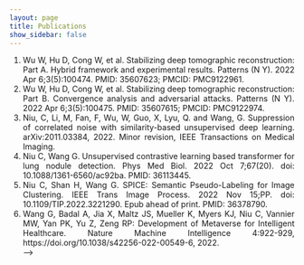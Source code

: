 ```yaml
---
layout: page
title: Publications
show_sidebar: false
---
```


1. <div style="text-align: justify">Wu W, Hu D, Cong W, et al. Stabilizing deep tomographic reconstruction: Part A. Hybrid framework and experimental results. Patterns (N Y). 2022 Apr 6;3(5):100474. PMID: 35607623; PMCID: PMC9122961.</div>
2.	<div style="text-align: justify">Wu W, Hu D, Cong W, et al. Stabilizing deep tomographic reconstruction: Part B. Convergence analysis and adversarial attacks. Patterns (N Y). 2022 Apr 6;3(5):100475. PMID: 35607615; PMCID: PMC9122974.</div>
3.	<div style="text-align: justify">Niu, C, Li, M, Fan, F, Wu, W, Guo, X, Lyu, Q. and Wang, G. Suppression of correlated noise with similarity-based unsupervised deep learning. arXiv:2011.03384, 2022. Minor revision, IEEE Transactions on Medical Imaging.</div>
4.	<div style="text-align: justify">Niu C, Wang G. Unsupervised contrastive learning based transformer for lung nodule detection. Phys Med Biol. 2022 Oct 7;67(20). doi: 10.1088/1361-6560/ac92ba. PMID: 36113445.</div>
5.	<div style="text-align: justify">Niu C, Shan H, Wang G. SPICE: Semantic Pseudo-Labeling for Image Clustering. IEEE Trans Image Process. 2022 Nov 15;PP. doi: 10.1109/TIP.2022.3221290. Epub ahead of print. PMID: 36378790.</div>
6.	<div style="text-align: justify">Wang G, Badal A, Jia X, Maltz JS, Mueller K, Myers KJ, Niu C, Vannier MW, Yan PK, Yu Z, Zeng RP: Development of Metaverse for Intelligent Healthcare. Nature Machine Intelligence 4:922-929, https://doi.org/10.1038/s42256-022-00549-6, 2022.</div> -->
